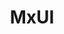 ---
layout: home
 
title: MxUI
titleTemplate: 一个Vue3组件库
 
hero:
  name: MxUI
  text: MxUI 组件库
  tagline: 基于 Vue3 + Element-plus 二次封装的组件库
  image:
    src: /logo.png
    alt: MxUI
  actions:
    - theme: brand
      text: 开始
      link: /guild/features
    - theme: alt
      text: 在 GitLab 上查看
      link: http://172.16.100.189:8200/jzy/mx-ui/-/tree/dev?ref_type=heads
 
features:
  - icon: 💡
    title: Vue3组件库
    details: 基于Vue3与Element-plus二次封装的组件库
  - icon: 📦
    title: 组件丰富
    details: 拥有多个基础UI组件及工具函数
  - icon: 🛠️
    title: 按需引入
    details: 直接支持按需引入无需配置任何插件。
---